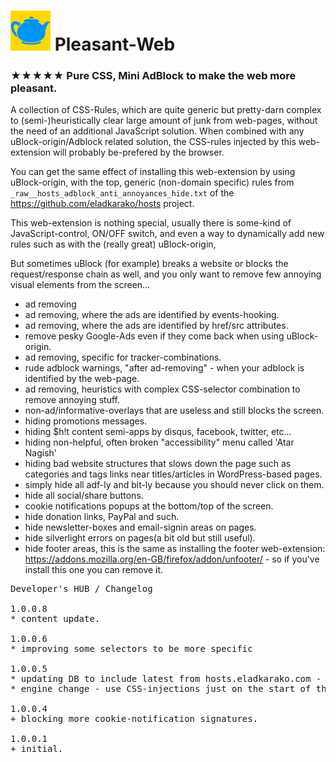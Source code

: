 <h1><img src="resources/icon.png" height="64" width="64"/> Pleasant-Web</h1>

<h3>★★★★★ Pure CSS, Mini AdBlock to make the web more pleasant.</h3>

A collection of CSS-Rules, which are quite generic but pretty-darn complex to (semi-)heuristically clear large amount of junk from web-pages, 
without the need of an additional JavaScript solution.
When combined with any uBlock-origin/Adblock related solution, 
the CSS-rules injected by this web-extension will probably be-prefered by the browser.

You can get the same effect of installing this web-extension by using uBlock-origin, 
with the top, generic (non-domain specific) rules from <code>_raw__hosts_adblock_anti_annoyances_hide.txt</code> of the 
https://github.com/eladkarako/hosts project.

This web-extension is nothing special, usually there is some-kind of JavaScript-control, ON/OFF switch, 
and even a way to dynamically add new rules such as with the (really great) uBlock-origin, 

But sometimes uBlock (for example) breaks a website or blocks the request/response chain as well, 
and you only want to remove few annoying visual elements from the screen...

- ad removing
- ad removing, where the ads are identified by events-hooking.
- ad removing, where the ads are identified by href/src attributes.
- remove pesky Google-Ads even if they come back when using uBlock-origin.
- ad removing, specific for tracker-combinations.
- rude adblock warnings, "after ad-removing" - when your adblock is identified by the web-page.
- ad removing, heuristics with complex CSS-selector combination to remove annoying stuff.
- non-ad/informative-overlays that are useless and still blocks the screen.
- hiding promotions messages.
- hiding $h!t content semi-apps by disqus, facebook, twitter, etc...
- hiding non-helpful, often broken "accessibility" menu called 'Atar Nagish'
- hiding bad website structures that slows down the page such as categories and tags links near titles/articles in WordPress-based pages.
- simply hide all adf-ly and bit-ly because you should never click on them.
- hide all social/share buttons.
- cookie notifications popups at the bottom/top of the screen.
- hide donation links, PayPal and such.
- hide newsletter-boxes and email-signin areas on pages.
- hide silverlight errors on pages(a bit old but still useful).
- hide footer areas, this is the same as installing the footer web-extension: https://addons.mozilla.org/en-GB/firefox/addon/unfooter/ - so if you've install this one you can remove it.

<pre>
Developer's HUB / Changelog

1.0.0.8
* content update.

1.0.0.6
* improving some selectors to be more specific

1.0.0.5
* updating DB to include latest from hosts.eladkarako.com - '_raw__hosts_adblock_anti_annoyances_hide.txt'
* engine change - use CSS-injections just on the start of the page's life-cycle, skip the onread/onload later-event-triggers.

1.0.0.4
+ blocking more cookie-notification signatures.

1.0.0.1
+ initial.
</pre>
